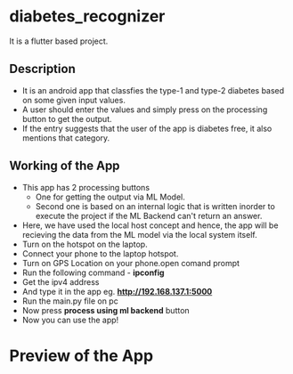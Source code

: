 # diabetes_recognizer

It is a flutter based project.

## Description

- It is an android app that classfies the type-1 and type-2 diabetes based on some given input values.
- A user should enter the values and simply press on the processing button to get the output.
- If the entry suggests that the user of the app is diabetes free, it also mentions that category.

## Working of the App
- This app has 2 processing buttons
  - One for getting the output via ML Model.
  - Second one is based on an internal logic that is written inorder to execute the project if the ML Backend can't return an answer.
- Here, we have used the local host concept and hence, the app will be recieving the data from the ML model via the local system itself.
- Turn on the hotspot on the laptop.
- Connect your phone to the laptop hotspot.
- Turn on GPS Location on your phone.open comand prompt
- Run the following command - **ipconfig**
- Get the ipv4 address
- And type it in the app eg. **http://192.168.137.1:5000**
- Run the main.py file on pc
- Now press **process using ml backend** button
- Now you can use the app!


# Preview of the App

